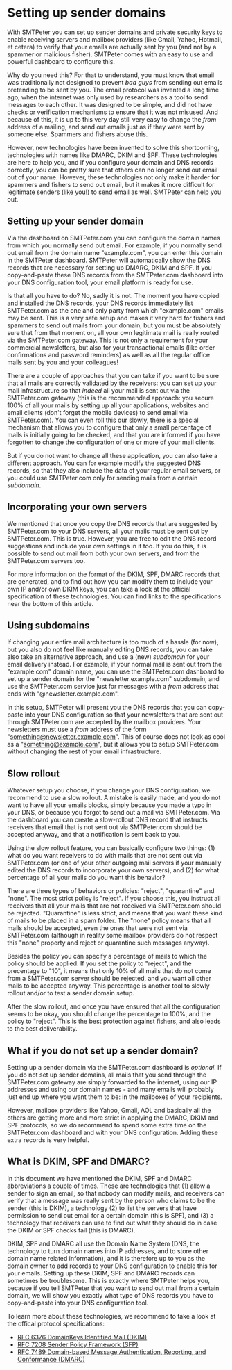 # Setting up sender domains

With SMTPeter you can set up sender domains and private security keys to
enable receiving servers and mailbox providers (like Gmail, Yahoo, Hotmail, 
et cetera) to verify that your emails are actually sent by you (and not
by a spammer or malicious fisher). SMTPeter comes with an easy to use
and powerful dashboard to configure this.

Why do you need this? For that to understand, you must know that email was 
traditionally not designed to prevent _bad guys_ from sending out emails 
pretending to be sent by you. The email protocol was invented a long time 
ago, when the internet was only used by researchers as a tool to send 
messages to each other. It was designed to be simple, and did not have 
checks or verification mechanisms to ensure that it was not misused. And 
because of this, it is up to this very day still very easy to change the 
_from_ address of a mailing, and send out emails just as if they were
sent by someone else. Spammers and fishers abuse this.

However, new technologies have been invented to solve this shortcoming, 
technologies with names like DMARC, DKIM and SPF. These technologies are 
here to help you, and if you configure your domain and DNS records correctly, 
you can be pretty sure that others can no longer send out email out of 
your name. However, these technologies not only make it harder for spammers 
and fishers to send out email, but it makes it more difficult for legitimate
senders (like you!) to send email as well. SMTPeter can help you out.


## Setting up your sender domain

Via the dashboard on SMTPeter.com you can configure the domain names from
which you normally send out email. For example, if you normally send out
email from the domain name "example.com", you can enter this domain in the
SMTPeter dashboard. SMTPeter will automatically show the DNS records 
that are necessary for setting up DMARC, DKIM and SPF. If you copy-and-paste
these DNS records from the SMTPeter.com dashboard into your DNS configuration
tool, your email platform is ready for use.

Is that all you have to do? No, sadly it is not. The moment you have copied
and installed the DNS records, your DNS records immediately list SMTPeter.com 
as the one and only party from which "example.com" emails may be sent. 
This is a very safe setup and makes it very hard for fishers and spammers
to send out mails from your domain, but you must be absolutely sure that
from that moment on, all your own legitimate mail is really routed via the 
SMTPeter.com gateway. This is not only a requirement for your commercial 
newsletters, but also for your transactional emails (like order confirmations 
and password reminders) as well as all the regular office mails sent by you 
and your colleagues!

There are a couple of approaches that you can take if you want to be sure
that all mails are correctly validated by the receivers: you can set up 
your mail infrastructure so that _indeed_ all your mail is sent out via 
the SMTPeter.com gateway (this is the recommended approach: you secure 
100% of all your mails by setting up all your applications, websites and 
email clients (don't forget the mobile devices) to send email via 
SMTPeter.com). You can even roll this our slowly, there is a special 
mechanism that allows you to configure that only a small percentage of 
mails is initially going to be checked, and that you are informed if you 
have forgotten to change the configuration of one or more of your mail 
clients.

But if you do not want to change all these application, you can also take
a different approach. You can for example modify the suggested DNS records, 
so that they also include the data of your regular email servers, or you
could use SMTPeter.com only for sending mails from a certain _subdomain_.


## Incorporating your own servers

We mentioned that once you copy the DNS records that are suggested by 
SMTPeter.com to your DNS servers, all your mails must be sent out by 
SMTPeter.com. This is true. However, you are free to edit the DNS record
suggestions and include your own settings in it too. If you do this, it 
is possible to send out mail from both your own servers, and from the 
SMTPeter.com servers too.

For more information on the format of the DKIM, SPF, DMARC records that
are generated, and to find out how you can modify them to include your
own IP and/or own DKIM keys, you can take a look at the official 
specification of these technologies. You can find links to the 
specifications near the bottom of this article.


## Using subdomains

If changing your entire mail architecture is too much of a hassle (for now), 
but you also do not feel like manually editing DNS records, you can take
also take an alternative approach, and use a (new) _subdomain_ for your email
delivery instead. For example, if your normal mail is sent out from the 
"example.com" domain name, you can use the SMTPeter.com dashboard
to set up a sender domain for the "newsletter.example.com" subdomain, and
use the SMTPeter.com service just for messages with a _from_ address that
ends with "@newsletter.example.com".

In this setup, SMTPeter will present you the DNS records that you can
copy-paste into your DNS configuration so that your newsletters that are 
sent out through SMTPeter.com are accepted by the mailbox providers. Your
newsletters must use a _from_ address of the form "something@newsletter.example.com".
This of course does not look as cool as a "something@example.com", but
it allows you to setup SMTPeter.com without changing the rest of your
email infrastructure.



## Slow rollout

Whatever setup you choose, if you change your DNS configuration, we 
recommend to use a slow rollout. A mistake is easily made, and you
do not want to have all your emails blocks, simply because you made
a typo in your DNS, or because you forgot to send out a mail via SMTPeter.com. 
Via the dashboard you can create a slow-rollout DNS record that instructs 
receivers that email that is not sent out via SMTPeter.com should be 
accepted anyway, and that a notification is sent back to you.

Using the slow rollout feature, you can basically configure two things:
(1) what do you want receivers to do with mails that are not sent out via
SMTPeter.com (or one of your other outgoing mail servers if your manually
edited the DNS records to incorporate your own servers), and (2) for 
what percentage of all your mails do you want this behavior?

There are three types of behaviors or policies: "reject", "quarantine" 
and "none". The most strict policy is "reject". If you choose this, you
instruct all receivers that all your mails that are not received via 
SMTPeter.com should be rejected. "Quarantine" is less strict, and means 
that you want these kind of mails to be placed in a spam folder. The 
"none" policy means that all mails should be accepted, even the ones 
that were not sent via SMTPeter.com (although in reality some mailbox 
providers do not respect this "none" property and reject or quarantine 
such messages anyway).

Besides the policy you can specify a percentage of mails to which the
policy should be applied. If you set the policy to "reject", and the
precentage to "10", it means that only 10% of all mails that do not
come from a SMTPeter.com server should be rejected, and you want all
other mails to be accepted anyway. This percentage is another tool to 
slowly rollout and/or to test a sender domain setup.

After the slow rollout, and once you have ensured that all the configuration
seems to be okay, you should change the percentage to 100%, and 
the policy to "reject". This is the best protection against fishers, and
also leads to the best deliverability.


## What if you do not set up a sender domain?

Setting up a sender domain via the SMTPeter.com dashboard is _optional_.
If you do not set up sender domains, all mails that you send through the
SMTPeter.com gateway are simply forwarded to the internet, using our IP addresses
and using our domain names - and many emails will probably just end up
where you want them to be: in the mailboxes of your recipients.

However, mailbox providers like Yahoo, Gmail, AOL and basically all the 
others are getting more and more strict in applying the DMARC, DKIM and
SPF protocols, so we do recommend to spend some extra time on the 
SMTPeter.com dashboard and with your DNS configuration. Adding these
extra records is very helpful.


## What is DKIM, SPF and DMARC?

In this document we have mentioned the DKIM, SPF and DMARC abbreviations
a couple of times. These are technologies that (1) allow a sender to
sign an email, so that nobody can modify mails, and receivers can verify
that a message was really sent by the person who claims to be the sender 
(this is DKIM), a technology (2) to list the servers that have permission
to send out email for a certain domain (this is SPF), and (3) a technology 
that receivers can use to find out what they should do in case the DKIM
or SPF checks fail (this is DMARC).

DKIM, SPF and DMARC all use the Domain Name System (DNS, the technology to
turn domain names into IP addresses, and to store other domain name related
information), and it is therefore up to you as the domain owner to add 
records to your DNS configuration to enable this for your emails. Setting 
up these DKIM, SPF and DMARC records can sometimes be troublesome. This 
is exactly where SMTPeter helps you, because if you tell SMTPeter that 
you want to send out mail from a certain domain, we will show you exactly 
what type of DNS records you have to copy-and-paste into your DNS 
configuration tool.

To learn more about these technologies, we recommend to take a look at
the offical protocol specifications:

* [RFC 6376 DomainKeys Identified Mail (DKIM)](https://tools.ietf.org/html/rfc6376)
* [RFC 7208 Sender Policy Framework (SFP)](https://tools.ietf.org/html/rfc7208)
* [RFC 7489 Domain-based Message Authentication, Reporting, and Conformance (DMARC)](https://tools.ietf.org/html/rfc7489)


